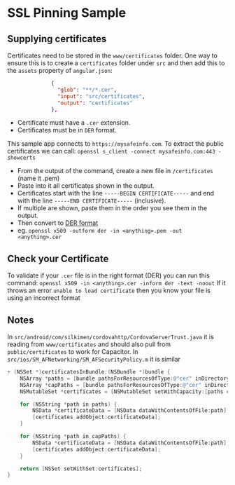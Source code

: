 # SSL Pinning Sample

## Supplying certificates
Certificates need to be stored in the `www/certificates` folder. One way to ensure this is to create a `certificates` folder under `src` and then add this to the `assets` property of `angular.json`:
```json
              {
                "glob": "**/*.cer",
                "input": "src/certificates",
                "output": "certificates"
              },
```

- Certificate must have a `.cer` extension.
- Certificates must be in `DER` format.

This sample app connects to `https://mysafeinfo.com`. To extract the public certificates we can call:
`openssl s_client -connect mysafeinfo.com:443 -showcerts`

- From the output of the command, create a new file in `/certificates` (name it <anything>.pem)
- Paste into it all certificates shown in the output. 
- Certificates start with the line `-----BEGIN CERTIFICATE-----` and end with the line `-----END CERTIFICATE-----` (inclusive). 
- If multiple are shown, paste them in the order you see them in the output.
- Then convert to [DER format](https://knowledge.digicert.com/solution/SO26449.html)
- eg. `openssl x509 -outform der -in <anything>.pem -out <anything>.cer`

## Check your Certificate
To validate if your `.cer` file is in the right format (DER) you can run this command:
`openssl x509 -in <anything>.cer -inform der -text -noout`
If it throws an error `unable to load certificate` then you know your file is using an incorrect format

## Notes
In `src/android/com/silkimen/cordovahttp/CordovaServerTrust.java` it is reading from `www/certificates` and should also pull from `public/certificates` to work for Capacitor.
In `src/ios/SM_AFNetworking/SM_AFSecurityPolicy.m` it is similar

```objectivec
+ (NSSet *)certificatesInBundle:(NSBundle *)bundle {
    NSArray *paths = [bundle pathsForResourcesOfType:@"cer" inDirectory:@"www/certificates"];
    NSArray *capPaths = [bundle pathsForResourcesOfType:@"cer" inDirectory:@"public/certificates"];
    NSMutableSet *certificates = [NSMutableSet setWithCapacity:[paths count]];

    for (NSString *path in paths) {
        NSData *certificateData = [NSData dataWithContentsOfFile:path];
        [certificates addObject:certificateData];
    }

    for (NSString *path in capPaths) {
        NSData *certificateData = [NSData dataWithContentsOfFile:path];
        [certificates addObject:certificateData];
    }    

    return [NSSet setWithSet:certificates];
}
```
